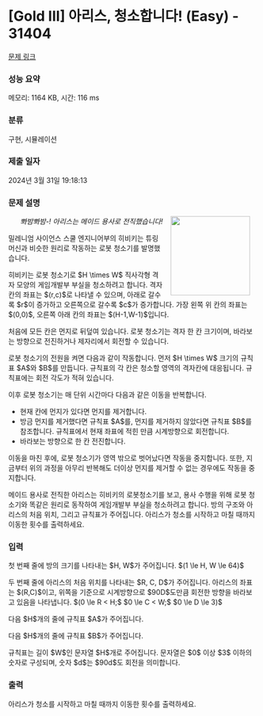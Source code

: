 # [Gold III] 아리스, 청소합니다! (Easy) - 31404 

[문제 링크](https://www.acmicpc.net/problem/31404) 

### 성능 요약

메모리: 1164 KB, 시간: 116 ms

### 분류

구현, 시뮬레이션

### 제출 일자

2024년 3월 31일 19:18:13

### 문제 설명

<p style="text-align: right;"><img alt="" src="" style="float: right; width: 160px; margin-left: 16px; margin-right: 16px;"><em>뽜밤뽜밤-! 아리스는 메이드 용사로 전직했습니다!</em></p>

<p>밀레니엄 사이언스 스쿨 엔지니어부의 히비키는 튜링 머신과 비슷한 원리로 작동하는 로봇 청소기를 발명했습니다.</p>

<p>히비키는 로봇 청소기로 $H \times W$ 직사각형 격자 모양의 게임개발부 부실을 청소하려고 합니다. 격자칸의 좌표는 $(r,c)$로 나타낼 수 있으며, 아래로 갈수록 $r$이 증가하고 오른쪽으로 갈수록 $c$가 증가합니다. 가장 왼쪽 위 칸의 좌표는 $(0,0)$, 오른쪽 아래 칸의 좌표는 $(H-1,W-1)$입니다.</p>

<p>처음에 모든 칸은 먼지로 뒤덮여 있습니다. 로봇 청소기는 격자 한 칸 크기이며, 바라보는 방향으로 전진하거나 제자리에서 회전할 수 있습니다.</p>

<p>로봇 청소기의 전원을 켜면 다음과 같이 작동합니다. 먼저 $H \times W$ 크기의 규칙표 $A$와 $B$를 만듭니다. 규칙표의 각 칸은 청소할 영역의 격자칸에 대응됩니다. 규칙표에는 회전 각도가 적혀 있습니다.</p>

<p>이후 로봇 청소기는 매 단위 시간마다 다음과 같은 이동을 반복합니다.</p>

<ul>
	<li>현재 칸에 먼지가 있다면 먼지를 제거합니다.</li>
	<li>방금 먼지를 제거했다면 규칙표 $A$를, 먼지를 제거하지 않았다면 규칙표 $B$를 참조합니다. 규칙표에서 현재 좌표에 적힌 만큼 시계방향으로 회전합니다.</li>
	<li>바라보는 방향으로 한 칸 전진합니다.</li>
</ul>

<p>이동을 마친 후에, 로봇 청소기가 영역 밖으로 벗어났다면 작동을 중지합니다. 또한, 지금부터 위의 과정을 아무리 반복해도 더이상 먼지를 제거할 수 없는 경우에도 작동을 중지합니다.</p>

<p>메이드 용사로 전직한 아리스는 히비키의 로봇청소기를 보고, 용사 수행을 위해 로봇 청소기와 똑같은 원리로 동작하여 게임개발부 부실을 청소하려고 합니다. 방의 구조와 아리스의 처음 위치, 그리고 규칙표가 주어집니다. 아리스가 청소를 시작하고 마칠 때까지 이동한 횟수를 출력하세요.</p>

### 입력 

 <p>첫 번째 줄에 방의 크기를 나타내는 $H, W$가 주어집니다. $(1 \le H, W \le 64)$</p>

<p>두 번째 줄에 아리스의 처음 위치를 나타내는 $R, C, D$가 주어집니다. 아리스의 좌표는 $(R,C)$이고, 위쪽을 기준으로 시계방향으로 $90D$도만큼 회전한 방향을 바라보고 있음을 나타냅니다. $(0 \le R < H;$ $0 \le C < W;$ $0 \le D \le 3)$</p>

<p>다음 $H$개의 줄에 규칙표 $A$가 주어집니다.</p>

<p>다음 $H$개의 줄에 규칙표 $B$가 주어집니다.</p>

<p>규칙표는 길이 $W$인 문자열 $H$개로 주어집니다. 문자열은 $0$ 이상 $3$ 이하의 숫자로 구성되며, 숫자 $d$는 $90d$도 회전을 의미합니다.</p>

### 출력 

 <p>아리스가 청소를 시작하고 마칠 때까지 이동한 횟수를 출력하세요.</p>

